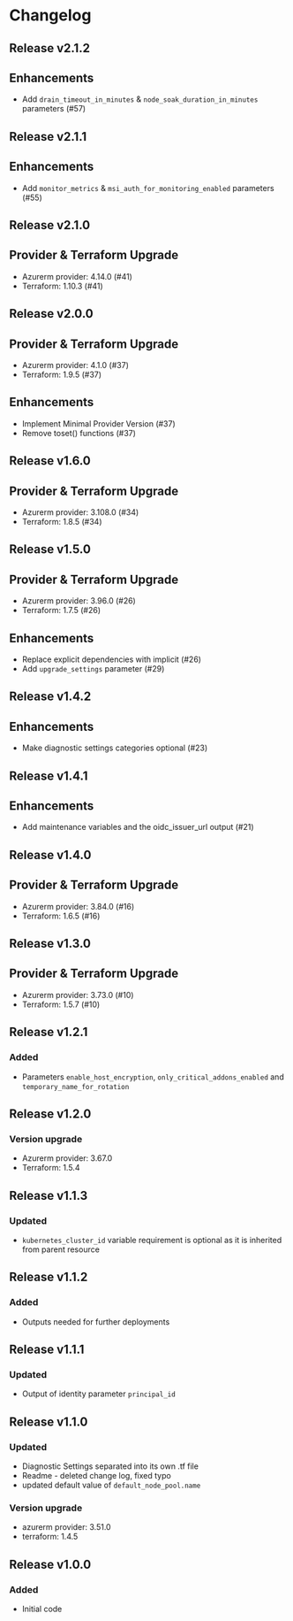 # Changelog

## Release v2.1.2

## Enhancements

- Add `drain_timeout_in_minutes` & `node_soak_duration_in_minutes` parameters (#57)


   
## Release v2.1.1

## Enhancements

- Add `monitor_metrics` & `msi_auth_for_monitoring_enabled` parameters (#55)


   
## Release v2.1.0

## Provider & Terraform Upgrade
- Azurerm provider: 4.14.0 (#41)
- Terraform: 1.10.3 (#41)
   
## Release v2.0.0

## Provider & Terraform Upgrade
- Azurerm provider: 4.1.0 (#37)
- Terraform: 1.9.5 (#37)
## Enhancements
- Implement Minimal Provider Version (#37)
- Remove toset() functions (#37)
   
## Release v1.6.0

## Provider & Terraform Upgrade
- Azurerm provider: 3.108.0 (#34)
- Terraform: 1.8.5 (#34)
   
## Release v1.5.0

## Provider & Terraform Upgrade

- Azurerm provider: 3.96.0 (#26)
- Terraform: 1.7.5 (#26)

## Enhancements

- Replace explicit dependencies with implicit (#26)
- Add `upgrade_settings` parameter (#29)


   
## Release v1.4.2

## Enhancements

- Make diagnostic settings categories optional (#23)


   
## Release v1.4.1

## Enhancements

- Add maintenance variables and the oidc_issuer_url output (#21)


   
## Release v1.4.0

## Provider & Terraform Upgrade
- Azurerm provider: 3.84.0 (#16)
- Terraform: 1.6.5 (#16)
   
## Release v1.3.0

## Provider & Terraform Upgrade
- Azurerm provider: 3.73.0 (#10)
- Terraform: 1.5.7 (#10)

   
## Release v1.2.1

### Added
- Parameters `enable_host_encryption`, `only_critical_addons_enabled` and `temporary_name_for_rotation`
   
## Release v1.2.0

### Version upgrade
- Azurerm provider: 3.67.0
- Terraform: 1.5.4
   
## Release v1.1.3

### Updated
- `kubernetes_cluster_id` variable requirement is optional as it is inherited from parent resource
   
## Release v1.1.2

### Added

- Outputs needed for further deployments
   
## Release v1.1.1

### Updated
- Output of identity parameter `principal_id` 
   
## Release v1.1.0

### Updated

- Diagnostic Settings separated into its own .tf file
- Readme - deleted change log, fixed typo
- updated default value of `default_node_pool.name`

### Version upgrade

- azurerm provider: 3.51.0
- terraform: 1.4.5


   
## Release v1.0.0

### Added 

- Initial code
   